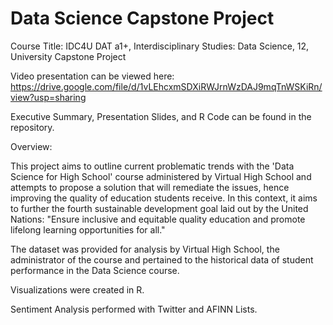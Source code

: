# Data Science Capstone Project
Course Title: IDC4U DAT a1+, Interdisciplinary Studies: Data Science, 12, University Capstone Project

Video presentation can be viewed here: https://drive.google.com/file/d/1vLEhcxmSDXiRWJrnWzDAJ9mqTnWSKiRn/view?usp=sharing

Executive Summary, Presentation Slides, and R Code can be found in the repository.



Overview:

This project aims to outline current problematic trends with the 'Data Science for High School' course administered by Virtual High School and attempts to propose a solution that will remediate the issues, hence improving the quality of education students receive. In this context, it aims to further the fourth sustainable development goal laid out by the United Nations: "Ensure inclusive and equitable quality education and promote lifelong learning opportunities for all."

The dataset was provided for analysis by Virtual High School, the administrator of the course and pertained to the historical data of student performance in the Data Science course. 

Visualizations were created in R.

Sentiment Analysis performed with Twitter and AFINN Lists.

